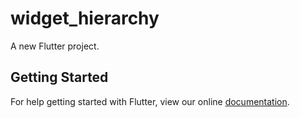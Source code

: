 # widget_hierarchy

A new Flutter project.

## Getting Started

For help getting started with Flutter, view our online
[documentation](https://flutter.io/).
